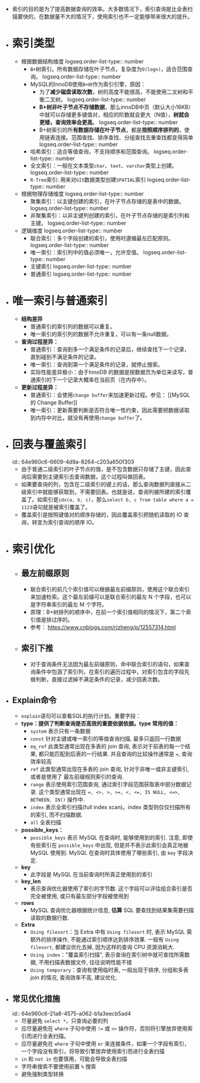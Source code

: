 - 索引的目的是为了提高数据查询的效率。大多数情况下，索引查询是比全表扫描要快的，在数据量不大的情况下，使用索引也不一定能够带来很大的提升。
- # 索引类型
	- 根据数据结构维度
	  logseq.order-list-type:: number
		- `B+`树索引。所有数据存储在叶子节点，复杂度为`O(logn)`，适合范围查询。
		  logseq.order-list-type:: number
		- MySQL的InnoDB使用`B+树`作为索引引擎，原因：
			- 为了**减少磁盘读取次数**，树的高度不能很高，不能使用二叉树和平衡二叉树。
			  logseq.order-list-type:: number
			- **B+树非叶子节点不存储数据**，那么innoDB中页（默认大小16KB）中就可以存储更多键值对，相应的阶数就会更大（N值），**树就会更矮，查询效率会更高**。
			  logseq.order-list-type:: number
			- B+树索引的所**有数据存储在叶子节点**，都是**按照顺序排列的**，使用链表连接。范围查找、排序查找、分组查找去重查找都变得简单
			  logseq.order-list-type:: number
		- 哈希索引：适合等值查询，不支持顺序和范围查询。
		  logseq.order-list-type:: number
		- 全文索引：一般在文本类型`char`、`text`、`varchar`类型上创建。
		  logseq.order-list-type:: number
		- `R-Tree`索引: 用来对`GIS`数据类型创建`SPATIAL`索引
		  logseq.order-list-type:: number
	- 根据物理存储维度
	  logseq.order-list-type:: number
		- 聚集索引：以主键创建的索引，在叶子节点存储的是表中的数据。
		  logseq.order-list-type:: number
		- 非聚集索引：以非主键列创建的索引，在叶子节点存储的是索引列和主键。
		  logseq.order-list-type:: number
	- 逻辑维度
	  logseq.order-list-type:: number
		- 联合索引：多个字段创建的索引，使用时遵循最左匹配原则。
		  logseq.order-list-type:: number
		- 唯一索引：索引列中的值必须唯一，允许空值。
		  logseq.order-list-type:: number
		- 主键索引
		  logseq.order-list-type:: number
		- 普通索引
		  logseq.order-list-type:: number
- # 唯一索引与普通索引
	- **结构差异**
		- 普通索引的索引列的数据可以重复。
		- 唯一索引的索引列的数据不允许重复，可以有一条null数据。
	- **查询过程差异：**
		- 普通索引：查询到多一个满足条件的记录后，继续查找下一个记录，直到碰到不满足条件的记录。
		- 唯一索引：查询到第一个满足条件的记录，就停止搜索。
		- 实际性能差异极小：由于InnoDB 的数据是按数据页为单位来读写，普通索引的下一个记录大概率在当前页（在内存中）。
	- **更新过程差异：**
		- 普通索引：会使用`change buffer`来加速更新过程。参见： [[MySQL 的 Change Buffer]]
		- 唯一索引：更新需要判断是否符合唯一性约束，因此需要把数据读取到内存中对比，就没有再使用`change buffer`了。
- # 回表与覆盖索引
  id:: 64e960c6-6609-4d9a-8264-c203a650f303
	- 由于普通二级索引的叶子节点的值，是不包含数据只存储了主键，因此查询后需要到主键索引去查询数据，这个过程叫做回表。
	- 如果要查询的列，包含在二级索引的键上的话，那么查询数据列直接从二级索引中就能够获取到，不需要回表。也就是说，查询列被所建的索引覆盖了。如索引是`idx(a, b, c)`，那么`select b, c from table where a = 1123`语句就是被索引覆盖了。
	- 覆盖索引是按照键值对的顺序存储的，因此覆盖索引把随机读取的 IO 查询，转变为索引查询的顺序 IO。
- # 索引优化
	- ## 最左前缀原则
		- 联合索引的前几个索引值可以根据最左前缀原则，使用这个联合索引来加速检索。这个最左前缀可以是联合索引的最左 N 个字段，也可以是字符串索引的最左 M 个字符。
		- 原理：B+树排列的顺序中，在前一个索引值相同的情况下，第二个索引值是排过序的。
		- 参考： https://www.cnblogs.com/rjzheng/p/12557314.html
	- ## 索引下推
		- 对于查询条件无法因为最左前缀原则，命中联合索引的语句，如果查询条件中包涵了索引列，在索引的遍历过程中，对索引包含的字段先做判断，直接过滤掉不满足条件的记录，减少回表次数。
- ## Explain命令
	- `explain`语句可以查看SQL的执行计划。重要字段：
	- **type：提供了判断查询是否高效的重要依据依据。type 常用的值：**
		- `system` 表示只有一条数据
		- `const` 针对主键或唯一索引的等值查询扫描, 最多只返回一行数据
		- `eq_ref` 此类型通常出现在多表的 join 查询, 表示对于前表的每一个结果, 都只能匹配到后表的一行结果. 并且查询的比较操作通常是 `=`, 查询效率较高
		- `ref` 此类型通常出现在多表的 join 查询, 针对于非唯一或非主键索引, 或者是使用了 最左前缀规则索引的查询.
		- `range` 表示使用索引范围查询, 通过索引字段范围获取表中部分数据记录. 这个类型通常出现在 `=, <>, >, >=, <, <=, IS NULL, <=>, BETWEEN, IN()` 操作中.
		- `index` 表示全索引扫描(full index scan)。index 类型则仅仅扫描所有的索引, 而不扫描数据.
		- `all` 全表扫描
	- **possible_keys：**
		- `possible_keys` 表示 MySQL 在查询时, 能够使用到的索引. 注意, 即使有些索引在 `possible_keys` 中出现, 但是并不表示此索引会真正地被 MySQL 使用到. MySQL 在查询时具体使用了哪些索引, 由 `key` 字段决定.
	- **key**
		- 此字段是 MySQL 在当前查询时所真正使用到的索引
	- **key_len**
		- 表示查询优化器使用了索引的字节数. 这个字段可以评估组合索引是否完全被使用, 或只有最左部分字段被使用到
	- **rows**
		- MySQL 查询优化器根据统计信息, **估算** SQL 要查找到结果集需要扫描读取的数据行数.
	- **Extra**
		- `Using filesort`：当 Extra 中有 `Using filesort` 时, 表示 MySQL 需额外的排序操作, 不能通过索引顺序达到排序效果. 一般有 `Using filesort`, 都建议优化去掉, 因为这样的查询 CPU 资源消耗大.
		- `Using index`："覆盖索引扫描", 表示查询在索引树中就可查找所需数据, 不用扫描表数据文件, 往往说明性能不错
		- `Using temporary`：查询有使用临时表, 一般出现于排序, 分组和多表 join 的情况, 查询效率不高, 建议优化.
- ## 常见优化措施
  id:: 64e960c6-21a8-4575-a062-b1a3eecb5ad4
	- 尽量避免 `select *`，只查询必要的列
	- 应尽量避免在 `where` 子句中使用 `!=` 或 `<>` 操作符，否则将引擎放弃使用索引而进行全表扫描。
	- 应尽量避免在 `where` 子句中使用 `or` 来连接条件，如果一个字段有索引，一个字段没有索引，将导致引擎放弃使用索引而进行全表扫描
	- `in` 和 `not in` 也要慎用，可能会导致全表扫描
	- 字符串搜索不要使用前置 `%` 搜索
	- 避免强制类型转换